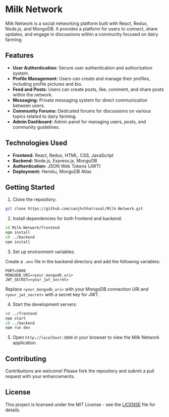 
# Milk Network

Milk Network is a social networking platform built with React, Redux, Node.js, and MongoDB. It provides a platform for users to connect, share updates, and engage in discussions within a community focused on dairy farming.

## Features

- **User Authentication:** Secure user authentication and authorization system.
- **Profile Management:** Users can create and manage their profiles, including profile pictures and bio.
- **Feed and Posts:** Users can create posts, like, comment, and share posts within the network.
- **Messaging:** Private messaging system for direct communication between users.
- **Community Forums:** Dedicated forums for discussions on various topics related to dairy farming.
- **Admin Dashboard:** Admin panel for managing users, posts, and community guidelines.

## Technologies Used

- **Frontend:** React, Redux, HTML, CSS, JavaScript
- **Backend:** Node.js, Express.js, MongoDB
- **Authentication:** JSON Web Tokens (JWT)
- **Deployment:** Heroku, MongoDB Atlas

## Getting Started

1. Clone the repository:

```bash
git clone https://github.com/sanjhchhatrasal/Milk-Network.git
```

2. Install dependencies for both frontend and backend:

```bash
cd Milk-Network/frontend
npm install
cd ../backend
npm install
```

3. Set up environment variables:

Create a `.env` file in the backend directory and add the following variables:

```
PORT=5000
MONGODB_URI=<your_mongodb_uri>
JWT_SECRET=<your_jwt_secret>
```

Replace `<your_mongodb_uri>` with your MongoDB connection URI and `<your_jwt_secret>` with a secret key for JWT.

4. Start the development servers:

```bash
cd ../frontend
npm start
cd ../backend
npm run dev
```

5. Open `http://localhost:3000` in your browser to view the Milk Network application.

## Contributing

Contributions are welcome! Please fork the repository and submit a pull request with your enhancements.

## License

This project is licensed under the MIT License - see the [LICENSE](LICENSE) file for details.

